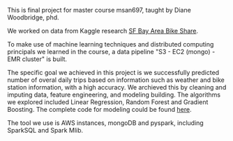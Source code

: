 This is final project for master course msan697, taught by Diane Woodbridge, phd. 

We worked on data from Kaggle research [SF Bay Area Bike Share](https://www.kaggle.com/benhamner/sf-bay-area-bike-share). 

To make use of machine learning techniques and distributed computing principals we learned in the course, a data pipeline "S3 - EC2 (mongo) - EMR cluster" is built.

The specific goal we achieved in this project is we successfully predicted number of overal daily trips based on information such as weather and bike station information, with a high accuracy. We archieved this by cleaning and imputing data, feature engineering, and modeling building. The algorithms we explored included Linear Regression, Random Forest and Gradient Boosting. The complete code for modeling could be found [here](https://github.com/Hatchin/msan697project/blob/master/completeCode.py). 

The tool we use is AWS instances, mongoDB and pyspark, including SparkSQL and Spark Mlib.


